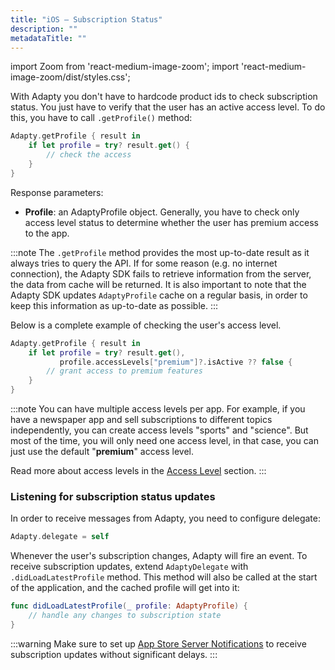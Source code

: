 ```yaml
---
title: "iOS – Subscription Status"
description: ""
metadataTitle: ""
---
```


import Zoom from 'react-medium-image-zoom';
import 'react-medium-image-zoom/dist/styles.css';

With Adapty you don't have to hardcode product ids to check subscription status. You just have to verify that the user has an active access level. To do this, you have to call `.getProfile()` method:

```swift title="Swift"
Adapty.getProfile { result in
    if let profile = try? result.get() {
        // check the access
    }
}
```

Response parameters:

- **Profile**: an AdaptyProfile object. Generally, you have to check only access level status to determine whether the user has premium access to the app.

:::note
The `.getProfile` method provides the most up-to-date result as it always tries to query the API. If for some reason (e.g. no internet connection), the Adapty SDK fails to retrieve information from the server, the data from cache will be returned. It is also important to note that the Adapty SDK updates `AdaptyProfile` cache on a regular basis, in order to keep this information as up-to-date as possible.
:::

Below is a complete example of checking the user's access level.

```swift title="Swift"
Adapty.getProfile { result in
    if let profile = try? result.get(), 
           profile.accessLevels["premium"]?.isActive ?? false {
        // grant access to premium features
    }
}
```

:::note
You can have multiple access levels per app. For example, if you have a newspaper app and sell subscriptions to different topics independently, you can create access levels "sports" and "science". But most of the time, you will only need one access level, in that case, you can just use the default "**premium**" access level.

Read more about access levels in the [Access Level](access-level) section.
:::

### Listening for subscription status updates

In order to receive messages from Adapty, you need to configure delegate:

```swift title="Swift"
Adapty.delegate = self
```

Whenever the user's subscription changes, Adapty will fire an event. To receive subscription updates, extend `AdaptyDelegate` with `.didLoadLatestProfile` method. This method will also be called at the start of the application, and the cached profile will get into it:

```swift title="Swift"
func didLoadLatestProfile(_ profile: AdaptyProfile) {
    // handle any changes to subscription state
}
```

:::warning
Make sure to set up [App Store Server Notifications](app-store-server-notifications) to receive subscription updates without significant delays.
:::